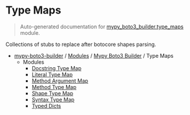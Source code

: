 # Type Maps

> Auto-generated documentation for [mypy_boto3_builder.type_maps](https://github.com/vemel/mypy_boto3_builder/blob/master/mypy_boto3_builder/type_maps/__init__.py) module.

Collections of stubs to replace after botocore shapes parsing.

- [mypy-boto3-builder](../../README.md#mypy_boto3_builder) / [Modules](../../MODULES.md#mypy-boto3-builder-modules) / [Mypy Boto3 Builder](../index.md#mypy-boto3-builder) / Type Maps
    - Modules
        - [Docstring Type Map](docstring_type_map.md#docstring-type-map)
        - [Literal Type Map](literal_type_map.md#literal-type-map)
        - [Method Argument Map](method_argument_map.md#method-argument-map)
        - [Method Type Map](method_type_map.md#method-type-map)
        - [Shape Type Map](shape_type_map.md#shape-type-map)
        - [Syntax Type Map](syntax_type_map.md#syntax-type-map)
        - [Typed Dicts](typed_dicts.md#typed-dicts)
